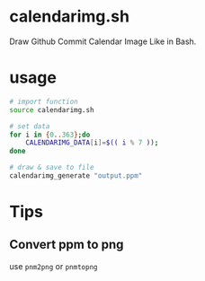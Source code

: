 # calendarimg.sh
Draw Github Commit Calendar Image Like in Bash.


# usage

```bash
# import function
source calendarimg.sh

# set data
for i in {0..363};do
    CALENDARIMG_DATA[i]=$(( i % 7 ));
done

# draw & save to file
calendarimg_generate "output.ppm"
```

# Tips

## Convert ppm to png

use `pnm2png` or `pnmtopng`
